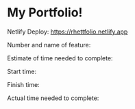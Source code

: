 # My Portfolio!

Netlify Deploy: https://rhettfolio.netlify.app

Number and name of feature: 

Estimate of time needed to complete: 

Start time: 

Finish time: 

Actual time needed to complete: 
